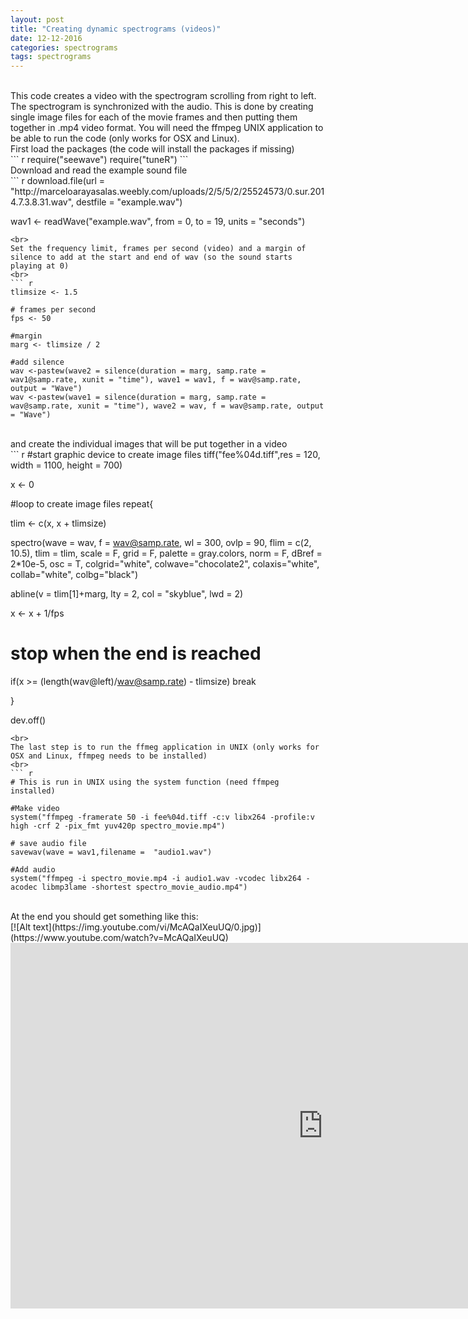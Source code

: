 ```yaml
---
layout: post
title: "Creating dynamic spectrograms (videos)"
date: 12-12-2016
categories: spectrograms
tags: spectrograms
---
```

<br>
This code creates a video with the spectrogram scrolling from right to left. The spectrogram is synchronized with the audio. This is done by creating single image files for each of the movie frames and then putting them together in .mp4 video format. You will need  the ffmpeg UNIX application to be able to run the code (only works for OSX and Linux).  
<br>
First load the packages (the code will install the packages if missing)
<br>
``` r
require("seewave")
require("tuneR")
```
<br>
Download and read the example sound file
<br>
``` r
download.file(url = "http://marceloarayasalas.weebly.com/uploads/2/5/5/2/25524573/0.sur.2014.7.3.8.31.wav", destfile = "example.wav")

wav1 <- readWave("example.wav", from = 0, to = 19, units = "seconds")
```
<br>
Set the frequency limit, frames per second (video) and a margin of silence to add at the start and end of wav (so the sound starts playing at 0)
<br>
``` r
tlimsize <- 1.5

# frames per second
fps <- 50

#margin
marg <- tlimsize / 2

#add silence
wav <-pastew(wave2 = silence(duration = marg, samp.rate = wav1@samp.rate, xunit = "time"), wave1 = wav1, f = wav@samp.rate, output = "Wave")
wav <-pastew(wave1 = silence(duration = marg, samp.rate = wav@samp.rate, xunit = "time"), wave2 = wav, f = wav@samp.rate, output = "Wave")
```
<br>
 and create the individual images that will be put together in a video
 
<br>
``` r
#start graphic device to create image files
tiff("fee%04d.tiff",res = 120, width = 1100, height = 700)

x <- 0

#loop to create image files 
repeat{

  tlim <- c(x, x + tlimsize)

  spectro(wave = wav, f = wav@samp.rate, wl = 300, ovlp = 90, flim = c(2, 10.5), tlim = tlim, scale = F, grid = F, 
          palette = gray.colors,  norm = F, dBref = 2*10e-5, osc = T, colgrid="white", colwave="chocolate2", colaxis="white",
          collab="white", colbg="black")
  
  abline(v = tlim[1]+marg, lty = 2, col = "skyblue", lwd = 2)
  
  x <- x + 1/fps
  
  # stop when the end is reached
  if(x >= (length(wav@left)/wav@samp.rate) - tlimsize) break
  
  }

dev.off()
```
<br>
The last step is to run the ffmeg application in UNIX (only works for OSX and Linux, ffmpeg needs to be installed)
<br>
``` r
# This is run in UNIX using the system function (need ffmpeg installed)

#Make video
system("ffmpeg -framerate 50 -i fee%04d.tiff -c:v libx264 -profile:v high -crf 2 -pix_fmt yuv420p spectro_movie.mp4")

# save audio file
savewav(wave = wav1,filename =  "audio1.wav")

#Add audio
system("ffmpeg -i spectro_movie.mp4 -i audio1.wav -vcodec libx264 -acodec libmp3lame -shortest spectro_movie_audio.mp4")
```
<br>
At the end you should get something like this:
<br>
[![Alt text](https://img.youtube.com/vi/McAQaIXeuUQ/0.jpg)](https://www.youtube.com/watch?v=McAQaIXeuUQ)
<iframe  title="YouTube video player" width="1000" height="585" src="https://youtu.be/McAQaIXeuUQ" frameborder="0"></iframe>
<br>
